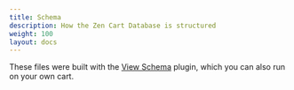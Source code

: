 ```yaml
---
title: Schema 
description: How the Zen Cart Database is structured 
weight: 100 
layout: docs
---
```


These files were built with the [View Schema](https://www.zen-cart.com/downloads.php?do=file&id=2270) plugin, which you can also run on your own cart.

